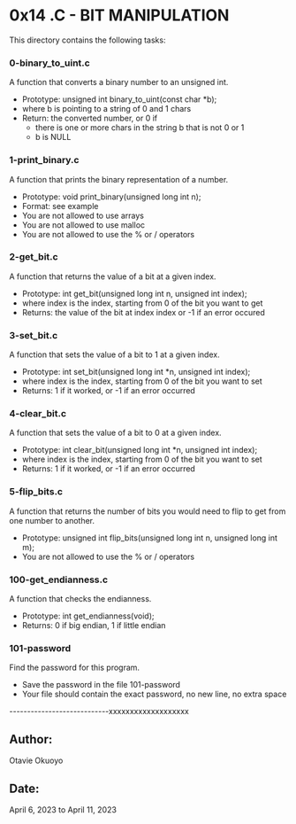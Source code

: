 # 0x14 .C - BIT MANIPULATION

This directory contains the following tasks:

### 0-binary_to_uint.c
A function that converts a binary number to an unsigned int.
- Prototype: unsigned int binary_to_uint(const char \*b);
- where b is pointing to a string of 0 and 1 chars
- Return: the converted number, or 0 if
	- there is one or more chars in the string b that is not 0 or 1
	- b is NULL

### 1-print_binary.c
A function that prints the binary representation of a number.
- Prototype: void print_binary(unsigned long int n);
- Format: see example
- You are not allowed to use arrays
- You are not allowed to use malloc
- You are not allowed to use the % or / operators

### 2-get_bit.c
A function that returns the value of a bit at a given index.
- Prototype: int get_bit(unsigned long int n, unsigned int index);
- where index is the index, starting from 0 of the bit you want to get
- Returns: the value of the bit at index index or -1 if an error occured

### 3-set_bit.c
A function that sets the value of a bit to 1 at a given index.
- Prototype: int set_bit(unsigned long int \*n, unsigned int index);
- where index is the index, starting from 0 of the bit you want to set
- Returns: 1 if it worked, or -1 if an error occurred

### 4-clear_bit.c
A function that sets the value of a bit to 0 at a given index.
- Prototype: int clear_bit(unsigned long int \*n, unsigned int index);
- where index is the index, starting from 0 of the bit you want to set
- Returns: 1 if it worked, or -1 if an error occurred

### 5-flip_bits.c
A function that returns the number of bits you would need to flip to get from one number to another.
- Prototype: unsigned int flip_bits(unsigned long int n, unsigned long int m);
- You are not allowed to use the % or / operators

### 100-get_endianness.c
A function that checks the endianness.
- Prototype: int get_endianness(void);
- Returns: 0 if big endian, 1 if little endian

### 101-password
Find the password for this program.
- Save the password in the file 101-password
- Your file should contain the exact password, no new line, no extra space


----------------------------xxxxxxxxxxxxxxxxxxx

## Author:
Otavie Okuoyo

## Date:
April 6, 2023 to April 11, 2023
